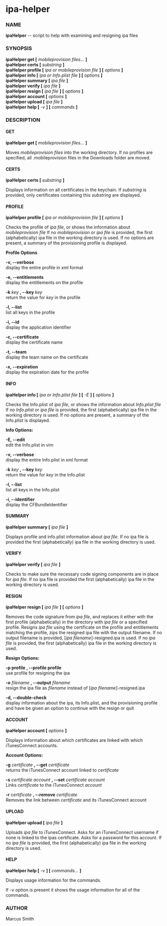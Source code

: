 ipa-helper
==========

### NAME ###

**ipaHelper** -- script to help with examining and resigning ipa files

### SYNOPSIS ###

**ipaHelper get \[** *mobileprovision files...*  **\]**  
**ipaHelper certs \[** *substring* **\]**  
**ipaHelper profile \[** *ipa or mobileprovision file* **\] \[** *options* **\]**  
**ipaHelper info \[** *ipa or Info.plist file* **\] \[** *options* **\]**  
**ipaHelper summary \[** *ipa file* **\]**  
**ipaHelper verify \[** *ipa file* **\]**  
**ipaHelper resign \[** *ipa file* **\] \[** *options* **\]**  
**ipaHelper account \[** *options* **\]**  
**ipaHelper upload \[** *ipa file* **\]**  
**ipaHelper help \[** *-v* **\] \[** *commands* **\]**

### DESCRIPTION ###
       
#### GET ####

**ipaHelper get \[** *mobileprovision files...*  **\]**

Moves *mobileprovision files* into the working directory.
If no profiles are specified, all .mobileprovision files in the Downloads folder are moved.

#### CERTS ####

**ipaHelper certs \[** *substring* **\]**

Displays information on all certificates in the keychain.
If *substring* is provided, only certificates containing this *substring* are displayed.

#### PROFILE ####

**ipaHelper profile \[** *ipa or mobileprovision file* **\] \[** *options* **\]**

Checks the profile of *ipa file*, or shows the information about *mobileprovision file*
If no *mobileprovision* or *ipa file* is provided, the first (alphabetically) ipa file in the working directory is used. If no options are present, a summary of the provisioning profile is displayed.

**Profile Options**

**-v, --verbose**  
display the entire profile in xml format

**-e, --entitlements**  
display the entitlements on the profile

**-k** *key* **, --key** *key*  
return the value for *key* in the profile

**-l, --list**  
list all keys in the profile

**-i, --id**  
display the application identifier

**-c, --certificate**  
display the certificate name

**-t, --team**  
display the team name on the certificate

**-x, --expiration**  
display the expiration date for the profile

#### INFO ####

**ipaHelper info \[** *ipa or Info.plist file* **\] \[** *-E* **\] \[** *options* **\]**

Checks the Info.plist of *ipa file*, or shows the information about *Info.plist file*
If no *Info.plist* or *ipa file* is provided, the first (alphabetically) ipa file in the working directory is used.
If no options are present, a summary of the Info.plist is displayed.

**Info Options:**

**-E, --edit**  
edit the Info.plist in vim

**-v, --verbose**  
display the entire Info.plist in xml format

**-k** *key* **, --key** *key*  
return the value for *key* in the Info.plist

**-l, --list**  
list all keys in the Info.plist

**-i, --identifier**  
display the CFBundleIdentifier

#### SUMMARY ####

**ipaHelper summary \[** *ipa file* **\]**

Displays profile and info.plist information about *ipa file*.
If no ipa file is provided the first (alphabetically) ipa file in the working directory is used.

#### VERIFY ####

**ipaHelper verify \[** *ipa file* **\]**

Checks to make sure the necessary code signing components are in place for *ipa file*.
If no ipa file is provided the first (alphabetically) ipa file in the working directory is used.

#### RESIGN ####

**ipaHelper resign \[** *ipa file* **\] \[** *options* **\]**

Removes  the  code  signature from *ipa file*, and replaces it either with the first profile (alphabetically) in the directory with *ipa file* or a specified profile.
Resigns *ipa file* using the certificate on the profile and entitlements matching the profile, zips the resigned ipa file with the output filename.  If no output filename is provided, \[*ipa filename*\]-resigned.ipa is used.
If no *ipa file* is provided, the first (alphabetically) ipa file in the working directory is used.

**Resign Options:**

**-p profile , --profile profile**  
use profile for resigning the ipa

**-o** *filename* **, --output** *filename*  
resign the ipa file as *filename* instead of \[*ipa filename*\]-resigned.ipa

**-d, --double-check**  
display information about the ipa, its Info.plist, and the provisioning profile and have be given an option to continue with the resign or quit

#### ACCOUNT ####

**ipaHelper account \[** *options* **\]**

Displays information about which certificates are linked with which iTunesConnect accounts.

**Account Options:**

**-g** *certificate* **, --get** *certificate*  
returns the iTunesConnect account linked to *certificate*

**-s** *certificate account* **, --set** *certificate account*  
Links *certificate* to the iTunesConnect *account*

**-r** *certificate* **, --remove** *certificate*  
Removes the link between *certificate* and its iTunesConnect account

#### UPLOAD ####

**ipaHelper upload \[** *ipa file* **\]**

Uploads *ipa file* to iTunesConnect.  Asks for an iTunesConnect username if none is linked to the ipas certificate. Asks for a password for this account.  If no *ipa file* is provided, the first (alphabetically) ipa file in the working directory is used.

#### HELP ####

**ipaHelper help \[** -v **\] \[** *commands...*  **\]**

Displays usage information for the commands.

If *-v* option is present it shows the usage information for all of the commands.

### AUTHOR ###

Marcus Smith
